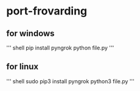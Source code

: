 # port-frovarding

## for windows 
''' shell
pip install pyngrok
python file.py
'''

## for linux 
''' shell
sudo pip3 install pyngrok
python3 file.py
'''
